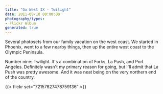 ```yaml
---
title: "Go West IX - Twilight"
date: 2011-08-10 00:00:00
photography/types:
- Flickr Album
generated: true
---
```

Several photosets from our family vacation on the west coast. We started in Phoenix, went to a few nearby things, then up the entire west coast to the Olympic Peninsula. 

Number nine: Twilight. It's a combination of Forks, La Push, and Port Angeles. Definitely wasn't my primary reason for going, but I'll admit that La Push was pretty awesome. And it was neat being on the very northern end of the country.

{{< flickr set="72157627478759136" >}}
